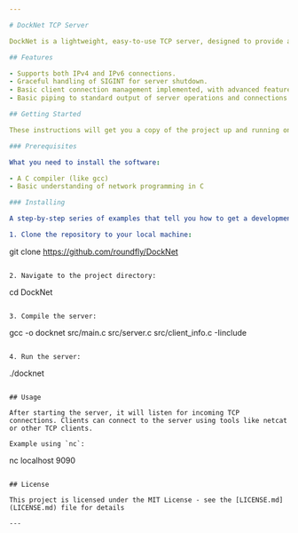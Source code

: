 ```yaml
---

# DockNet TCP Server

DockNet is a lightweight, easy-to-use TCP server, designed to provide a robust framework for handling TCP connections. It's built with simplicity and efficiency in mind, making it ideal for those looking to understand or implement fundamental TCP server operations. To further support this goal, the source code of DockNet is enriched with tutorial-like explanatory comments.

## Features

- Supports both IPv4 and IPv6 connections.
- Graceful handling of SIGINT for server shutdown.
- Basic client connection management implemented, with advanced features such as polling and forking planned for future updates.
- Basic piping to standard output of server operations and connections.

## Getting Started

These instructions will get you a copy of the project up and running on your local machine for development and testing purposes.

### Prerequisites

What you need to install the software:

- A C compiler (like gcc)
- Basic understanding of network programming in C

### Installing

A step-by-step series of examples that tell you how to get a development environment running:

1. Clone the repository to your local machine:
   ```
   git clone https://github.com/roundfly/DockNet
   ```

2. Navigate to the project directory:
   ```
   cd DockNet
   ```

3. Compile the server:
   ```
   gcc -o docknet src/main.c src/server.c src/client_info.c -Iinclude
   ```

4. Run the server:
   ```
   ./docknet
   ```

## Usage

After starting the server, it will listen for incoming TCP connections. Clients can connect to the server using tools like netcat or other TCP clients.

Example using `nc`:

```
nc localhost 9090
```

## License

This project is licensed under the MIT License - see the [LICENSE.md](LICENSE.md) file for details

---
```

